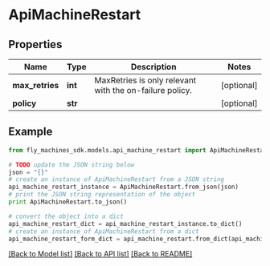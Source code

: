 # ApiMachineRestart


## Properties
Name | Type | Description | Notes
------------ | ------------- | ------------- | -------------
**max_retries** | **int** | MaxRetries is only relevant with the on-failure policy. | [optional] 
**policy** | **str** |  | [optional] 

## Example

```python
from fly_machines_sdk.models.api_machine_restart import ApiMachineRestart

# TODO update the JSON string below
json = "{}"
# create an instance of ApiMachineRestart from a JSON string
api_machine_restart_instance = ApiMachineRestart.from_json(json)
# print the JSON string representation of the object
print ApiMachineRestart.to_json()

# convert the object into a dict
api_machine_restart_dict = api_machine_restart_instance.to_dict()
# create an instance of ApiMachineRestart from a dict
api_machine_restart_form_dict = api_machine_restart.from_dict(api_machine_restart_dict)
```
[[Back to Model list]](../README.md#documentation-for-models) [[Back to API list]](../README.md#documentation-for-api-endpoints) [[Back to README]](../README.md)


